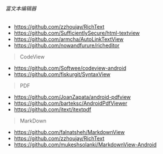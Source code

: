 ###### 富文本编辑器

- https://github.com/zzhoujay/RichText
- https://github.com/SufficientlySecure/html-textview
- https://github.com/armcha/AutoLinkTextView
- https://github.com/nowandfurure/richeditor

> CodeView
- https://github.com/Softwee/codeview-android
- https://github.com/fiskurgit/SyntaxView

> PDF
- https://github.com/JoanZapata/android-pdfview
- https://github.com/barteksc/AndroidPdfViewer
- https://github.com/itext/itextpdf

> MarkDown
- https://github.com/falnatsheh/MarkdownView
- https://github.com/zzhoujay/RichText
- https://github.com/mukeshsolanki/MarkdownView-Android